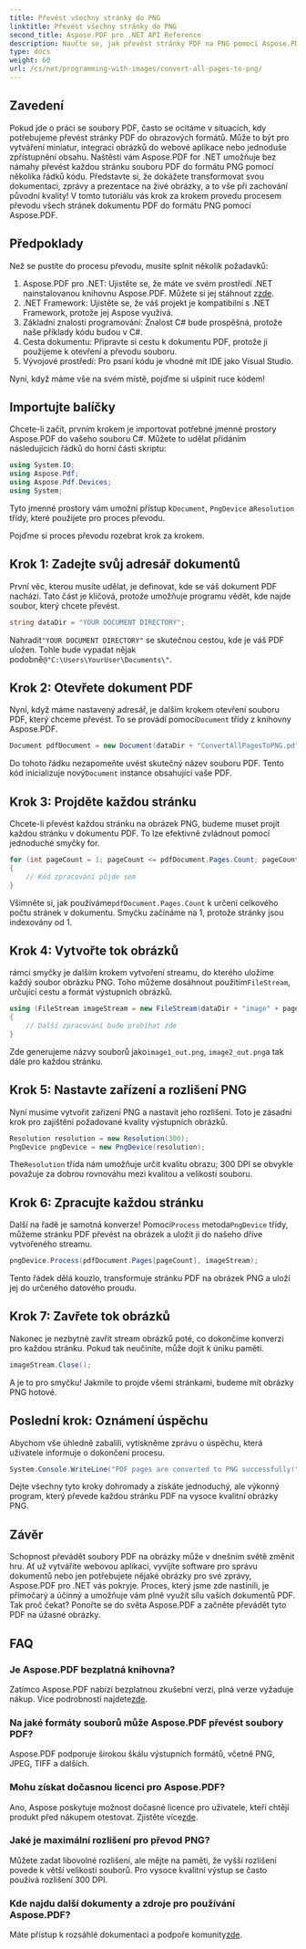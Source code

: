 ```yaml
---
title: Převést všechny stránky do PNG
linktitle: Převést všechny stránky do PNG
second_title: Aspose.PDF pro .NET API Reference
description: Naučte se, jak převést stránky PDF na PNG pomocí Aspose.PDF for .NET, pomocí tohoto podrobného průvodce. Ideální pro vývojáře a nadšence.
type: docs
weight: 60
url: /cs/net/programming-with-images/convert-all-pages-to-png/
---
```

## Zavedení

Pokud jde o práci se soubory PDF, často se ocitáme v situacích, kdy potřebujeme převést stránky PDF do obrazových formátů. Může to být pro vytváření miniatur, integraci obrázků do webové aplikace nebo jednoduše zpřístupnění obsahu. Naštěstí vám Aspose.PDF for .NET umožňuje bez námahy převést každou stránku souboru PDF do formátu PNG pomocí několika řádků kódu. Představte si, že dokážete transformovat svou dokumentaci, zprávy a prezentace na živé obrázky, a to vše při zachování původní kvality! V tomto tutoriálu vás krok za krokem provedu procesem převodu všech stránek dokumentu PDF do formátu PNG pomocí Aspose.PDF. 

## Předpoklady

Než se pustíte do procesu převodu, musíte splnit několik požadavků:

1. Aspose.PDF pro .NET: Ujistěte se, že máte ve svém prostředí .NET nainstalovanou knihovnu Aspose.PDF. Můžete si jej stáhnout z[zde](https://releases.aspose.com/pdf/net/).
2. .NET Framework: Ujistěte se, že váš projekt je kompatibilní s .NET Framework, protože jej Aspose využívá.
3. Základní znalosti programování: Znalost C# bude prospěšná, protože naše příklady kódu budou v C#.
4. Cesta dokumentu: Připravte si cestu k dokumentu PDF, protože ji použijeme k otevření a převodu souboru.
5. Vývojové prostředí: Pro psaní kódu je vhodné mít IDE jako Visual Studio. 

Nyní, když máme vše na svém místě, pojďme si ušpinit ruce kódem!

## Importujte balíčky

Chcete-li začít, prvním krokem je importovat potřebné jmenné prostory Aspose.PDF do vašeho souboru C#. Můžete to udělat přidáním následujících řádků do horní části skriptu:

```csharp
using System.IO;
using Aspose.Pdf;
using Aspose.Pdf.Devices;
using System;
```

 Tyto jmenné prostory vám umožní přístup k`Document`, `PngDevice` a`Resolution` třídy, které použijete pro proces převodu.

Pojďme si proces převodu rozebrat krok za krokem.

## Krok 1: Zadejte svůj adresář dokumentů

První věc, kterou musíte udělat, je definovat, kde se váš dokument PDF nachází. Tato část je klíčová, protože umožňuje programu vědět, kde najde soubor, který chcete převést.

```csharp
string dataDir = "YOUR DOCUMENT DIRECTORY";
```

 Nahradit`"YOUR DOCUMENT DIRECTORY"` se skutečnou cestou, kde je váš PDF uložen. Tohle bude vypadat nějak podobně`@"C:\Users\YourUser\Documents\"`.

## Krok 2: Otevřete dokument PDF

 Nyní, když máme nastavený adresář, je dalším krokem otevření souboru PDF, který chceme převést. To se provádí pomocí`Document` třídy z knihovny Aspose.PDF.

```csharp
Document pdfDocument = new Document(dataDir + "ConvertAllPagesToPNG.pdf");
```

 Do tohoto řádku nezapomeňte uvést skutečný název souboru PDF. Tento kód inicializuje nový`Document` instance obsahující vaše PDF.

## Krok 3: Projděte každou stránku

Chcete-li převést každou stránku na obrázek PNG, budeme muset projít každou stránku v dokumentu PDF. To lze efektivně zvládnout pomocí jednoduché smyčky for.

```csharp
for (int pageCount = 1; pageCount <= pdfDocument.Pages.Count; pageCount++)
{
    // Kód zpracování půjde sem
}
```

 Všimněte si, jak používáme`pdfDocument.Pages.Count` k určení celkového počtu stránek v dokumentu. Smyčku začínáme na 1, protože stránky jsou indexovány od 1.

## Krok 4: Vytvořte tok obrázků

 rámci smyčky je dalším krokem vytvoření streamu, do kterého uložíme každý soubor obrázku PNG. Toho můžeme dosáhnout použitím`FileStream`, určující cestu a formát výstupních obrázků.

```csharp
using (FileStream imageStream = new FileStream(dataDir + "image" + pageCount + "_out.png", FileMode.Create))
{
    // Další zpracování bude probíhat zde
}
```

 Zde generujeme názvy souborů jako`image1_out.png`, `image2_out.png`a tak dále pro každou stránku.

## Krok 5: Nastavte zařízení a rozlišení PNG

Nyní musíme vytvořit zařízení PNG a nastavit jeho rozlišení. Toto je zásadní krok pro zajištění požadované kvality výstupních obrázků.

```csharp
Resolution resolution = new Resolution(300);
PngDevice pngDevice = new PngDevice(resolution);
```

 The`Resolution` třída nám umožňuje určit kvalitu obrazu; 300 DPI se obvykle považuje za dobrou rovnováhu mezi kvalitou a velikostí souboru.

## Krok 6: Zpracujte každou stránku

 Další na řadě je samotná konverze! Pomocí`Process` metoda`PngDevice` třídy, můžeme stránku PDF převést na obrázek a uložit ji do našeho dříve vytvořeného streamu.

```csharp
pngDevice.Process(pdfDocument.Pages[pageCount], imageStream);
```

Tento řádek dělá kouzlo, transformuje stránku PDF na obrázek PNG a uloží jej do určeného datového proudu.

## Krok 7: Zavřete tok obrázků

Nakonec je nezbytné zavřít stream obrázků poté, co dokončíme konverzi pro každou stránku. Pokud tak neučiníte, může dojít k úniku paměti.

```csharp
imageStream.Close();
```

A je to pro smyčku! Jakmile to projde všemi stránkami, budeme mít obrázky PNG hotové.

## Poslední krok: Oznámení úspěchu

Abychom vše úhledně zabalili, vytiskněme zprávu o úspěchu, která uživatele informuje o dokončení procesu.

```csharp
System.Console.WriteLine("PDF pages are converted to PNG successfully!");
```

Dejte všechny tyto kroky dohromady a získáte jednoduchý, ale výkonný program, který převede každou stránku PDF na vysoce kvalitní obrázky PNG.

## Závěr

Schopnost převádět soubory PDF na obrázky může v dnešním světě změnit hru. Ať už vytváříte webovou aplikaci, vyvíjíte software pro správu dokumentů nebo jen potřebujete nějaké obrázky pro své zprávy, Aspose.PDF pro .NET vás pokryje. Proces, který jsme zde nastínili, je přímočarý a účinný a umožňuje vám plně využít sílu vašich dokumentů PDF. Tak proč čekat? Ponořte se do světa Aspose.PDF a začněte převádět tyto PDF na úžasné obrázky.

## FAQ

### Je Aspose.PDF bezplatná knihovna?
 Zatímco Aspose.PDF nabízí bezplatnou zkušební verzi, plná verze vyžaduje nákup. Více podrobností najdete[zde](https://purchase.aspose.com/buy).

### Na jaké formáty souborů může Aspose.PDF převést soubory PDF?
Aspose.PDF podporuje širokou škálu výstupních formátů, včetně PNG, JPEG, TIFF a dalších.

### Mohu získat dočasnou licenci pro Aspose.PDF?
 Ano, Aspose poskytuje možnost dočasné licence pro uživatele, kteří chtějí produkt před nákupem otestovat. Zjistěte více[zde](https://purchase.aspose.com/temporary-license/).

### Jaké je maximální rozlišení pro převod PNG?
Můžete zadat libovolné rozlišení, ale mějte na paměti, že vyšší rozlišení povede k větší velikosti souborů. Pro vysoce kvalitní výstup se často používá rozlišení 300 DPI.

### Kde najdu další dokumenty a zdroje pro používání Aspose.PDF?
 Máte přístup k rozsáhlé dokumentaci a podpoře komunity[zde](https://reference.aspose.com/pdf/net/).